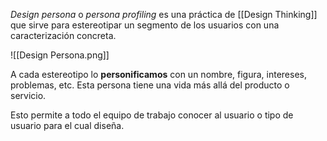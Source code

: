 _Design persona_ o _persona profiling_ es una práctica de [[Design Thinking]] que sirve para estereotipar un segmento de los usuarios con una caracterización concreta.

![[Design Persona.png]]

A cada estereotipo lo **personificamos** con un nombre, figura, intereses, problemas, etc. Esta persona tiene una vida más allá del producto o servicio.

Esto permite a todo el equipo de trabajo conocer al usuario o tipo de usuario para el cual diseña.
